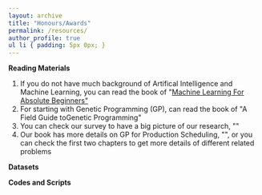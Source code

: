 ```yaml
---
layout: archive
title: "Honours/Awards"
permalink: /resources/
author_profile: true
ul li { padding: 5px 0px; }
---
```

**Reading Materials**

<ol>
<li> If you do not have much background of Artifical Intelligence and Machine Learning, you can read the book of "<a target="_blank" href="https://link.springer.com/book/10.1007/978-981-16-4859-5">Machine Learning For Absolute Beginners"</a></li>	
<li> For starting with Genetic Programming (GP), can read the book of "A Field Guide toGenetic Programming"</li>	
<li> You can check our survey to have a big picture of our research, ""</li>	
<li> Our book has more details on GP for Production Scheduling, "", or you can check the first two chapters to get more details of different related problems</li>
</ol>

**Datasets**


**Codes and Scripts**

